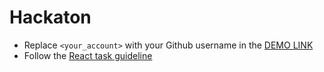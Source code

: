 # Hackaton
- Replace `<your_account>` with your Github username in the [DEMO LINK](https://Valeriy-Sorochynskyi.github.io/react_tabs/)
- Follow the [React task guideline](https://github.com/mate-academy/react_task-guideline#react-tasks-guideline)

